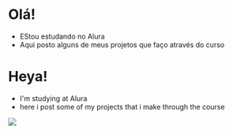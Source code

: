 # Olá!
- EStou estudando no Alura
- Aqui posto alguns de meus projetos que faço através do curso

# Heya!
- I'm studying at Alura
- here i post some of my projects that i make through the course

![](https://tenor.com/pt-BR/view/murder-drones-v-from-murder-drones-dancing-sped-up-gif-1009677869794095558)
 

<!--
**RafaMisty/RafaMisty** is a ✨ _special_ ✨ repository because its `README.md` (this file) appears on your GitHub profile.

Here are some ideas to get you started:

- 🔭 I’m currently working on ...
- 🌱 I’m currently learning ...
- 👯 I’m looking to collaborate on ...
- 🤔 I’m looking for help with ...
- 💬 Ask me about ...
- 📫 How to reach me: ...
- 😄 Pronouns: ...
- ⚡ Fun fact: ...
-->
